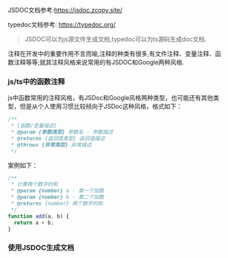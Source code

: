 JSDOC文档参考:https://jsdoc.zcopy.site/

typedoc文档参考: https://typedoc.org/

> JSDOC可以为js源文件生成文档,typedoc可以为ts源码生成doc文档.

注释在开发中的重要作用不言而喻,注释的种类有很多,有文件注释、变量注释、函数注释等等;就其注释风格来说常用的有JSDOC和Google两种风格.

### js/ts中的函数注释

js中函数常用的注释风格，有JSDoc和Google风格两种类型，也可能还有其他类型，但是从个人使用习惯比较倾向于JSDoc这种风格，格式如下：

```js
/**
 * [函数/变量描述]
 * @param {参数类型} 参数名 - 参数描述
 * @returns {返回值类型} 返回值描述
 * @throws {异常类型} 异常描述
 */
```

案例如下：

```js
/**
 * 计算两个数字的和
 * @param {number} a - 第一个加数
 * @param {number} b - 第二个加数
 * @returns {number} 两个数字的和
 */
function add(a, b) {
  return a + b;
}
```

### 使用JSDOC生成文档


